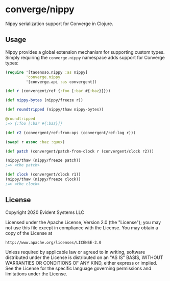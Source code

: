 # converge/nippy

Nippy serialization support for Converge in Clojure.

## Usage

Nippy provides a global extension mechanism for supporting custom
types. Simply requiring the `converge.nippy` namespace adds support
for Converge types:

``` clojure
(require '[taoensso.nippy :as nippy]
         'converge.nippy
         '[converge.api :as convergent])

(def r (convergent/ref {:foo [:bar #{:baz}]}))

(def nippy-bytes (nippy/freeze r))

(def roundtripped (nippy/thaw nippy-bytes))

@roundtripped
;=> {:foo [:bar #{:baz}]}

(def r2 (convergent/ref-from-ops (convergent/ref-log r)))

(swap! r assoc :baz :quux)

(def patch (convergent/patch-from-clock r (convergent/clock r2)))

(nippy/thaw (nippy/freeze patch))
;=> <the patch>

(def clock (convergent/clock r1))
(nippy/thaw (nippy/freeze clock))
;=> <the clock>
```

## License

Copyright 2020 Evident Systems LLC

Licensed under the Apache License, Version 2.0 (the "License");
you may not use this file except in compliance with the License.
You may obtain a copy of the License at

    http://www.apache.org/licenses/LICENSE-2.0

Unless required by applicable law or agreed to in writing, software
distributed under the License is distributed on an "AS IS" BASIS,
WITHOUT WARRANTIES OR CONDITIONS OF ANY KIND, either express or implied.
See the License for the specific language governing permissions and
limitations under the License.
